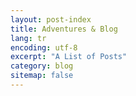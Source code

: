 ```yaml
---
layout: post-index
title: Adventures & Blog
lang: tr
encoding: utf-8
excerpt: "A List of Posts"
category: blog
sitemap: false
---
```

